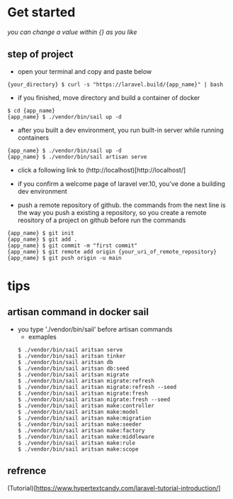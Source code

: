 # Get started
*you can change a value within {} as you like*
## step of project
- open your terminal and copy and paste below
```
{your_directory} $ curl -s "https://laravel.build/{app_name}" | bash
```

- if you finished, move directory and build a container of docker
```
$ cd {app_name}
{app_name} $ ./vendor/bin/sail up -d
```
- after you built a dev environment, you run built-in server while running containers
```
{app_name} $ ./vendor/bin/sail up -d
{app_name} $ ./vendor/bin/sail artisan serve
```

- click a following link to (http://localhost)[http://localhost/]

- if you confirm a welcome page of laravel ver.10, you've done a building dev environment

- push a remote repository of github. the commands from the next line is the way you push a existing a repository, so you create a remote reository of a project on github before run the commands
```
{app_name} $ git init
{app_name} $ git add .
{app_name} $ git commit -m "first commit"
{app_name} $ git remote add origin {your_uri_of_remote_repository}
{app_name} $ git push origin -u main
```

# tips
## artisan command in docker sail
- you type './vendor/bin/sail' before artisan commands
    - exmaples
    ```
    $ ./vendor/bin/sail aritsan serve
    $ ./vendor/bin/sail aritsan tinker
    $ ./vendor/bin/sail aritsan db
    $ ./vendor/bin/sail aritsan db:seed
    $ ./vendor/bin/sail aritsan migrate
    $ ./vendor/bin/sail aritsan migrate:refresh
    $ ./vendor/bin/sail aritsan migrate:refresh --seed
    $ ./vendor/bin/sail aritsan migrate:fresh
    $ ./vendor/bin/sail aritsan migrate:fresh --seed
    $ ./vendor/bin/sail aritsan make:controller
    $ ./vendor/bin/sail aritsan make:model
    $ ./vendor/bin/sail aritsan make:migration
    $ ./vendor/bin/sail aritsan make:seeder
    $ ./vendor/bin/sail aritsan make:factory
    $ ./vendor/bin/sail aritsan make:middleware
    $ ./vendor/bin/sail aritsan make:rule
    $ ./vendor/bin/sail aritsan make:scope
    ```

## refrence
(Tutorial)[https://www.hypertextcandy.com/laravel-tutorial-introduction/]
